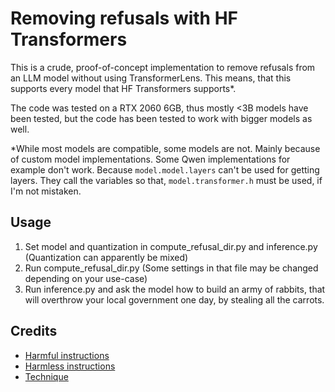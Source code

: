 # Removing refusals with HF Transformers

This is a crude, proof-of-concept implementation to remove refusals from an LLM model without using TransformerLens. This means, that this supports every model that HF Transformers supports*.

The code was tested on a RTX 2060 6GB, thus mostly <3B models have been tested, but the code has been tested to work with bigger models as well.

*While most models are compatible, some models are not. Mainly because of custom model implementations. Some Qwen implementations for example don't work. Because `model.model.layers` can't be used for getting layers. They call the variables so that, `model.transformer.h` must be used, if I'm not mistaken.

## Usage
1. Set model and quantization in compute_refusal_dir.py and inference.py (Quantization can apparently be mixed)
2. Run compute_refusal_dir.py (Some settings in that file may be changed depending on your use-case)
3. Run inference.py and ask the model how to build an army of rabbits, that will overthrow your local government one day, by stealing all the carrots.

## Credits
- [Harmful instructions](https://github.com/llm-attacks/llm-attacks/blob/main/data/advbench/harmful_behaviors.csv)
- [Harmless instructions](https://huggingface.co/datasets/yahma/alpaca-cleaned)
- [Technique](https://www.lesswrong.com/posts/jGuXSZgv6qfdhMCuJ/refusal-in-llms-is-mediated-by-a-single-direction)
